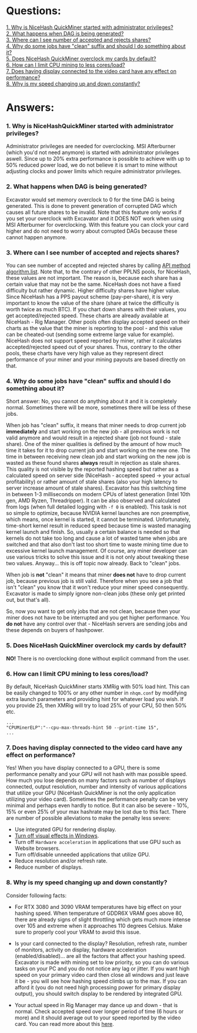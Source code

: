 # Questions:
[1. Why is NiceHash QuickMiner started with administrator privileges?](#faq01)<br>
[2. What happens when DAG is being generated?](#faq02)<br>
[3. Where can I see number of accepted and rejects shares?](#faq03)<br>
[4. Why do some jobs have "clean" suffix and should I do something about it?](#faq04)<br>
[5. Does NiceHash QuickMiner overclock my cards by default?](#faq05)<br>
[6. How can I limit CPU mining to less cores/load?](#faq06)<br>
[7. Does having display connected to the video card have any effect on performance?](#faq07)<br>
[8. Why is my speed changing up and down constantly?](#faq08)<br>

# Answers:

### <a name="faq01"></a> 1. Why is NiceHashQuickMiner started with administrator privileges?

Administrator privileges are needed for overclocking. MSI Afterburner (which you'd not need anymore) is started with administrator privileges aswell. Since up to 20% extra performance is possible to achieve with up to 50% reduced power load, we do not believe it is smart to mine without adjusting clocks and power limits which require administrator privileges.

### <a name="faq02"></a> 2. What happens when DAG is being generated?

Excavator would set memory overclock to 0 for the time DAG is being generated. This is done to prevent generation of corrupted DAG which causes all future shares to be invalid. Note that this feature only works if you set your overclock with Excavator and it DOES NOT work when using MSI Afterburner for overclocking. With this feature you can clock your card higher and do not need to worry about corrupted DAGs because these cannot happen anymore.

### <a name="faq03"></a> 3. Where can I see number of accepted and rejects shares?

You can see number of accepted and rejected shares by calling [API method algorithm.list](https://github.com/nicehash/excavator/tree/master/api#algorithm-list). Note that, to the contrary of other PPLNS pools, for NiceHash, these values are not important. The reason is, because each share has a certain value that may not be the same. NiceHash does not have a fixed difficulty but rather dynamic. Higher difficulty shares have higher value. Since NiceHash has a PPS payout scheme (pay-per-share), it is very important to know the value of the share (share at twice the difficulty is worth twice as much BTC). If you chart down shares with their values, you get accepted/rejected speed. These charts are already available at NiceHash - Rig Manager. Other pools often display accepted speed on their charts as the value that the miner is reporting to the pool - and this value can be cheated-out (sending some extreme large value for example). NiceHash does not support speed reported by miner, rather it calculates accepted/rejected speed out of your shares. Thus, contrary to the other pools, these charts have very high value as they represent direct performance of your miner and your mining payouts are based directly on that.

### <a name="faq04"></a> 4. Why do some jobs have "clean" suffix and should I do something about it?

Short answer: No, you cannot do anything about it and it is completely normal. Sometimes there will be more, sometimes there will be less of these jobs.

When job has "clean" suffix, it means that miner needs to drop current job **immediately** and start working on the new job - all previous work is not valid anymore and would result in a rejected share (job not found - stale share). One of the miner qualities is defined by the amount of how much time it takes for it to drop current job and start working on the new one. The time in between receiving new clean job and start working on the new job is wasted as these found shares **always** result in rejection as stale shares. This quality is not visible by the reported hashing speed but rather as a calculated speed on server side (NiceHash - accepted speed -> your actual profitability) or rather amount of stale shares (also your high latency to server increase amount of stale shares). Excavator has this switching time in between 1-3 milliseconds on modern CPUs of latest generation (Intel 10th gen, AMD Ryzen, Threadripper). It can be also observed and calculated from logs (when full detailed logging with `-f 0` is enabled). This task is not so simple to optimize, because NVIDIA kernel launches are non preemptive, which means, once kernel is started, it cannot be terminated. Unfortunately, time-short kernel result in reduced speed because time is wasted managing kernel launch and finish. So, usually a certain balance is needed so that kernels do not take too long and cause a lot of wasted tame when jobs are switched and that also don't last too short time to waste mining time due to excessive kernel launch management. Of course, any miner developer can use various tricks to solve this issue and it is not only about tweaking these two values. Anyway... this is off topic now already. Back to "clean" jobs.

When job is **not** "clean" it means that miner **does not** have to drop current job, because previous job is still valid. Therefore when you see a job that isn't "clean" you know that it won't reduce your miner speed consequently. Excavator is made to simply ignore non-clean jobs (these only get printed out, but that's all).

So, now you want to get only jobs that are not clean, because then your miner does not have to be interrupted and you get higher performance. You **do not** have any control over that - NiceHash servers are sending jobs and these depends on buyers of hashpower.

### <a name="faq05"></a> 5. Does NiceHash QuickMiner overclock my cards by default?
**NO!** There is no overclocking done without explicit command from the user.


### <a name="faq06"></a> 6. How can I limit CPU mining to less cores/load?
By default, NiceHash QuickMiner starts XMRig with 50% load hint. This can be easily changed to 100% or any other number in `nhqm.conf` by modifying extra launch parameters and providing hint for whatever load you wish. If you provide 25, then XMRig will try to load 25% of your CPU, 50 then 50% etc.
```
...
"CPUMinerELP":"--cpu-max-threads-hint 50 --print-time 15",
...
```


### <a name="faq07"></a> 7. Does having display connected to the video card have any effect on performance?
Yes! When you have display connected to a GPU, there is some performance penalty and your GPU will not hash with max possible speed. How much you lose depends on many factors such as number of displays connected, output resolution, number and intensity of various applications that utilize your GPU (NiceHash QuickMiner is not the only application utilizing your video card). Sometimes the performance penalty can be very minimal and perhaps even hardly to notice. But it can also be severe - 10%, 15% or even 25% of your max hashrate may be lost due to this fact. There are number of possible alleviations to make the penalty less severe:
- Use integrated GPU for rendering display.
- [Turn off visual effects in Windows](https://www.windowscentral.com/how-disable-system-visual-effects-boost-performance-windows-10).
- Turn off `Hardware acceleration` in applications that use GPU such as Website browsers.
- Turn off/disable unneeded applications that utilize GPU.
- Reduce resolution and/or refresh rate.
- Reduce number of displays.




### <a name="faq08"></a> 8. Why is my speed changing up and down constantly?
Consider following facts:

* For RTX 3080 and 3090 VRAM temperatures have big effect on your hashing speed. When temperature of GDDR6X VRAM goes above 80, there are already signs of slight throttling which gets much more intense over 105 and extreme when it approaches 110 degrees Celsius. Make sure to properly cool your VRAM to avoid this issue.

* Is your card connected to the display? Resolution, refresh rate, number of monitors, activity on display, hardware acceleration (enabled/disabled)... are all the factors that affect your hashing speed. Excavator is made with mining set to low priority, so you can do various tasks on your PC and you do not notice any lag or jitter. If you want high speed on your primary video card then close all windows and just leave it be - you will see how hashing speed climbs up to the max. If you can afford it (you do not need high processing power for primary display output), you should switch display to be rendered by integrated GPU.

* Your actual speed in Rig Manager may dance up and down - that is normal. Check accepted speed over longer period of time (6 hours or more) and it should average out to your speed reported by the video card. You can read more about this [here](https://github.com/nicehash/NiceHashQuickMiner/wiki/Hashing-speed,-accepted-rejected-speed-and-shares).